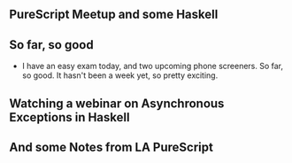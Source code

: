 ## PureScript Meetup and some Haskell

## So far, so good

- I have an easy exam today, and two upcoming phone screeners. So far, so good. It hasn't been a week yet, so pretty exciting.

## Watching a webinar on Asynchronous Exceptions in Haskell

## And some Notes from LA PureScript

